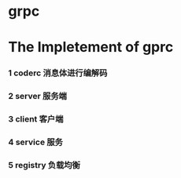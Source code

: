 # grpc
# The Impletement of gprc

### 1 coderc 消息体进行编解码

### 2 server 服务端

### 3 client 客户端

### 4 service 服务

###  5 registry 负载均衡


